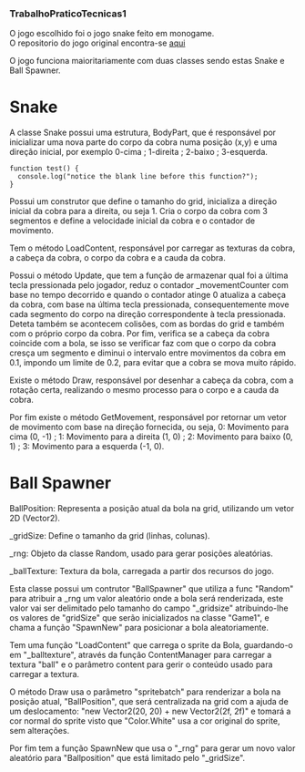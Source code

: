 ### TrabalhoPraticoTecnicas1 ###
O jogo escolhido foi o jogo snake feito em monogame.  
O repositorio do jogo original encontra-se [aqui](https://github.com/jasmine-blush/monogame_snake/tree/main)  

O jogo funciona maioritariamente com duas classes sendo estas Snake e Ball Spawner.

# Snake #
A classe Snake possui uma estrutura, BodyPart, que é responsável por inicializar uma nova parte do corpo da cobra numa posição (x,y) e uma direção inicial, por exemplo 0-cima ; 1-direita ; 2-baixo ; 3-esquerda. 

```
function test() {
  console.log("notice the blank line before this function?");
}
```

Possui um construtor que define o tamanho do grid, inicializa a direção inicial da cobra para a direita, ou seja 1. Cria o corpo da cobra com 3 segmentos e define a velocidade inicial da cobra e o contador de movimento.

Tem o método LoadContent, responsável por carregar as texturas da cobra, a cabeça da cobra, o corpo da cobra e a cauda da cobra.

Possui o método Update, que tem a função de armazenar qual foi a última tecla pressionada pelo jogador, reduz o contador _movementCounter com base no tempo decorrido e quando o contador atinge 0 atualiza a cabeça da cobra, com base na última tecla pressionada, consequentemente move cada segmento do corpo na direção correspondente à tecla pressionada. Deteta também se acontecem colisões, com as bordas do grid e também com o próprio corpo da cobra. Por fim, verifica se a cabeça da cobra coincide com a bola, se isso se verificar faz com que o corpo da cobra cresça um segmento e diminui o intervalo entre movimentos da cobra em 0.1, impondo um limite de 0.2, para evitar que a cobra se mova muito rápido.

Existe o método Draw, responsável por desenhar a cabeça da cobra, com a rotação certa, realizando o mesmo processo para o corpo e a cauda da cobra.

Por fim existe o método GetMovement, responsável por retornar um vetor de movimento com base na direção fornecida, ou seja, 0: Movimento para cima (0, -1) ; 1: Movimento para a direita (1, 0) ; 2: Movimento para baixo (0, 1) ; 3: Movimento para a esquerda (-1, 0).

# Ball Spawner #

BallPosition: Representa a posição atual da bola na grid, utilizando um vetor 2D (Vector2).

_gridSize: Define o tamanho da grid (linhas, colunas).

_rng: Objeto da classe Random, usado para gerar posições aleatórias.

_ballTexture: Textura da bola, carregada a partir dos recursos do jogo.

Esta classe possui um contrutor "BallSpawner" que utiliza a func "Random" para atribuir a _rng um valor aleatório onde a bola será renderizada, este valor vai ser delimitado pelo tamanho do campo 
"_gridsize" atribuindo-lhe os valores de "gridSize" que serão inicializados na classe "Game1", e chama a função "SpawnNew" para posicionar a bola aleatoriamente.

Tem uma função "LoadContent" que carrega o sprite da Bola, guardando-o em "_balltexture", através da função ContentManager para carregar a textura "ball" e o parâmetro content para gerir o conteúdo usado para carregar a textura.

O método Draw usa o parâmetro "spritebatch" para renderizar a bola na posição atual, "BallPosition", que será centralizada na grid com a ajuda de um deslocamento: "new Vector2(20, 20) + new Vector2(2f, 2f)" e tomará a cor normal do sprite visto que "Color.White" usa a cor original do sprite, sem alterações.

Por fim tem a função SpawnNew que usa o "_rng" para gerar um novo valor aleatório para "Ballposition" que está limitado pelo "_gridSize".

 
